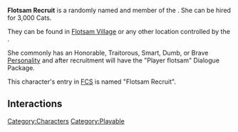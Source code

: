 **Flotsam Recruit** is a randomly named [](Generic_Recruits.md) and member of the [](02%20-%20Projects%20&%20Wikis/Kenshi/Kenshi%20Wiki/Kenshi%20Wiki%20Template/Flotsam_Ninjas.md). She can be hired for 3,000 Cats.

They can be found in [Flotsam Village](Flotsam_Village.md "wikilink") or
any other location controlled by the [](02%20-%20Projects%20&%20Wikis/Kenshi/Kenshi%20Wiki/Kenshi%20Wiki%20Template/Flotsam_Ninjas.md).

She commonly has an Honorable, Traitorous, Smart, Dumb, or Brave
[Personality](Personality.md "wikilink") and after recruitment will have
the "Player flotsam" Dialogue Package.

This character's entry in [FCS](Forgotten_Construction_Set.md "wikilink")
is named "Flotsam Recruit".

## Interactions

[Category:Characters](Category:Characters "wikilink")
[Category:Playable](Category:Playable "wikilink")